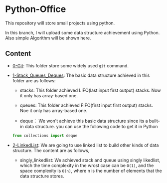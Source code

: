 # Python-Office
This repository will store small projects using python. 

In this branch, I will upload some data structure achievement using Python. Also simple Algorithm will be shown here.

## Content
- [0-Git](https://github.com/JinkaiGUAN/Python-Office/tree/DataStructure/0-Git): This folder store some widely used `git` command. 

- [1-Stack_Queues_Deques](https://github.com/JinkaiGUAN/Python-Office/tree/DataStructure/1-Stack_Queues_Deques): The basic data structure achieved in this folder are as follows:
  - stacks: This folder achieved LIFO(last input first output) stacks. Now it only has array-based one.
  - queues: This folder achieved FIFO(first input first output) stacks. Noe it only has array-based one.

  - deque： We won't achieve this basic data structure since its a built-in data structure. you can use the following code to get it in Python
  
  ```python
  from collections import deque
  ```
- [2-LinkedList](https://github.com/JinkaiGUAN/Python-Office/tree/DataStructure/2-LinkedList): We are going to use linked list to build other kinds of data structure. The content are as follows,
  - singly_linkedlist: We achieved stack and queue using singly likedlist, which the time complexity in the wrost case can be `O(1)`, and the space complexity is `O(n)`, where n is the number of elements that the data structure stores.


